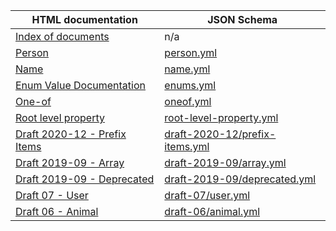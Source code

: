 | HTML documentation                                                                                | JSON Schema                                                                                            |
| ------------------------------------------------------------------------------------------------- | ------------------------------------------------------------------------------------------------------ |
| [Index of documents](/json-schema-static-docs/examples/examples-index.html)                       | n/a                                                                                                    |
| [Person](/json-schema-static-docs/examples/person.html)                                           | [person.yml](/json-schema-static-docs/yml/ajv-2019/person.yml)                                         |
| [Name](/json-schema-static-docs/examples/name.html)                                               | [name.yml](/json-schema-static-docs/yml/ajv-2019/name.yml)                                             |
| [Enum Value Documentation](/json-schema-static-docs/examples/enums.html)                          | [enums.yml](/json-schema-static-docs/yml/ajv-2019/enums.yml)                                           |
| [One-of](/json-schema-static-docs/examples/oneof.html)                                            | [oneof.yml](/json-schema-static-docs/yml/ajv-2019/oneof.yml)                                           |
| [Root level property](/json-schema-static-docs/examples/root-level-property.html)                 | [root-level-property.yml](/json-schema-static-docs/yml/ajv-2019/root-level-property.yml)               |
| [Draft 2020-12 - Prefix Items](/json-schema-static-docs/examples/draft-2020-12/prefix-items.html) | [draft-2020-12/prefix-items.yml](/json-schema-static-docs/yml/ajv-2020/draft-2020-12/prefix-items.yml) |
| [Draft 2019-09 - Array](/json-schema-static-docs/examples/draft-2019-09/array.html)               | [draft-2019-09/array.yml](/json-schema-static-docs/yml/ajv-2019/draft-2019-09/array.yml)               |
| [Draft 2019-09 - Deprecated](/json-schema-static-docs/examples/draft-2019-09/deprecated.html)     | [draft-2019-09/deprecated.yml](/json-schema-static-docs/yml/ajv-2019/draft-2019-09/deprecated.yml)     |
| [Draft 07 - User](/json-schema-static-docs/examples/draft-07/user.html)                           | [draft-07/user.yml](/json-schema-static-docs/yml/ajv-2019/draft-07/user.yml)                           |
| [Draft 06 - Animal](/json-schema-static-docs/examples/draft-06/animal.html)                       | [draft-06/animal.yml](/json-schema-static-docs/yml/ajv-2019/draft-06/animal.yml)                       |
